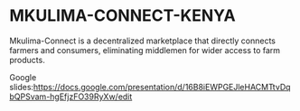 # MKULIMA-CONNECT-KENYA
Mkulima-Connect is a decentralized marketplace that directly connects farmers and consumers, eliminating middlemen for wider access to farm products.


Google slides:https://docs.google.com/presentation/d/16B8iEWPGEJleHACMTtvDqbQPSvam-hgEfjzFO39RyXw/edit
